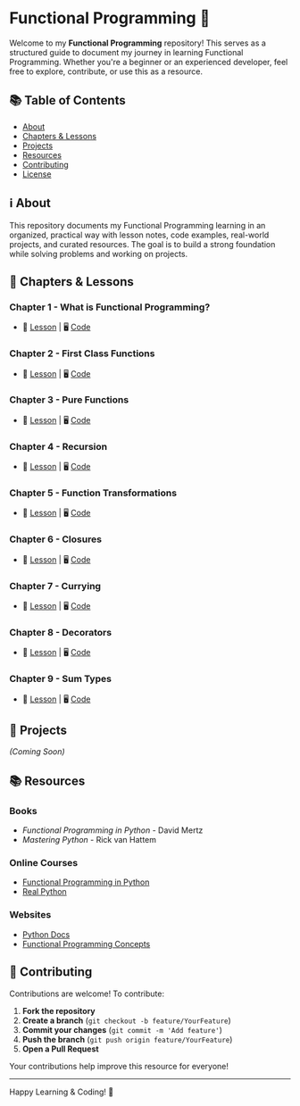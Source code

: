 # Functional Programming 📌

Welcome to my **Functional Programming** repository! This serves as a structured guide to document my journey in learning Functional Programming. Whether you're a beginner or an experienced developer, feel free to explore, contribute, or use this as a resource.

## 📚 Table of Contents

- [About](#-about)
- [Chapters & Lessons](#-chapters--lessons)
- [Projects](#-projects)
- [Resources](#-resources)
- [Contributing](#-contributing)
- [License](#-license)

## ℹ️ About

This repository documents my Functional Programming learning in an organized, practical way with lesson notes, code examples, real-world projects, and curated resources. The goal is to build a strong foundation while solving problems and working on projects.

## 📖 Chapters & Lessons

### **Chapter 1 - What is Functional Programming?**

- 📂 [Lesson](lessons/chapter1/lesson1.md) | 🖥️ [Code](code/chapter1/main.py)

### **Chapter 2 - First Class Functions**

- 📂 [Lesson](lessons/chapter2/lesson1.md) | 🖥️ [Code](code/chapter2/main.py)

### **Chapter 3 - Pure Functions**

- 📂 [Lesson](lessons/chapter3/lesson1.md) | 🖥️ [Code](code/chapter3/main.py)

### **Chapter 4 - Recursion**

- 📂 [Lesson](lessons/chapter4/lesson.md) | 🖥️ [Code](code/chapter4/example.py)

### **Chapter 5 - Function Transformations**

- 📂 [Lesson](lessons/chapter5/lesson.md) | 🖥️ [Code](code/chapter5/example.py)

### **Chapter 6 - Closures**

- 📂 [Lesson](lessons/chapter6/lesson.md) | 🖥️ [Code](code/chapter6/example.py)

### **Chapter 7 - Currying**

- 📂 [Lesson](lessons/chapter7/lesson.md) | 🖥️ [Code](code/chapter7/example.py)

### **Chapter 8 - Decorators**

- 📂 [Lesson](lessons/chapter8/lesson.md) | 🖥️ [Code](code/chapter8/example.py)

### **Chapter 9 - Sum Types**

- 📂 [Lesson](lessons/chapter9/lesson.md) | 🖥️ [Code](code/chapter9/example.py)

## 🚀 Projects

_(Coming Soon)_

## 📚 Resources

### Books

- _Functional Programming in Python_ - David Mertz
- _Mastering Python_ - Rick van Hattem

### Online Courses

- [Functional Programming in Python](https://www.udemy.com/course/functional-programming-python/)
- [Real Python](https://realpython.com/)

### Websites

- [Python Docs](https://docs.python.org/3/)
- [Functional Programming Concepts](https://www.geeksforgeeks.org/functional-programming-paradigm/)

## 🤝 Contributing

Contributions are welcome! To contribute:

1. **Fork the repository**
2. **Create a branch** (`git checkout -b feature/YourFeature`)
3. **Commit your changes** (`git commit -m 'Add feature'`)
4. **Push the branch** (`git push origin feature/YourFeature`)
5. **Open a Pull Request**

Your contributions help improve this resource for everyone!

---

Happy Learning & Coding! 🚀
